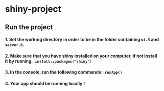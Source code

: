 # shiny-project

## Run the project 

#### 1. Set the working directory in order to be in the folder containing `ui.R` and `server.R`.
#### 2. Make sure that you have shiny installed on your computer, if not install it by running : `install::packages("shiny")`
#### 3. In the console, run the following commande : `runApp()`
#### 4. Your app should be running locally !
